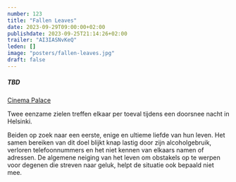 ```yaml
---
number: 123
title: "Fallen Leaves"
date: 2023-09-29T09:00:00+02:00
publishdate: 2023-09-25T21:14:26+02:00
trailer: "AI3IASNvKeQ"
leden: []
image: "posters/fallen-leaves.jpg"
draft: false
---
```


##### TBD

[Cinema Palace](https://cinema-palace.be/nl/film/fallen-leaves-les-feuilles-mortes)

Twee eenzame zielen treffen elkaar per toeval tijdens een doorsnee nacht in Helsinki.
<!--more-->
Beiden op zoek naar een eerste, enige en ultieme liefde van hun leven.
Het samen bereiken van dit doel blijkt knap lastig door zijn alcoholgebruik,
verloren telefoonnummers en het niet kennen van elkaars namen of adressen.
De algemene neiging van het leven om obstakels op te werpen voor degenen
die streven naar geluk, helpt de situatie ook bepaald niet mee.
